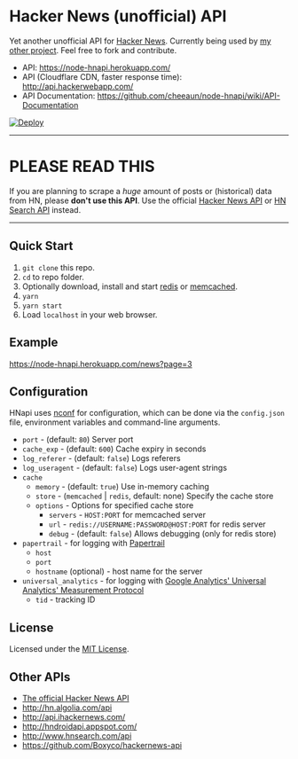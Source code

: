 Hacker News (unofficial) API
============================

Yet another unofficial API for [Hacker News](http://news.ycombinator.com/). Currently being used by [my other project](https://github.com/cheeaun/hackerweb). Feel free to fork and contribute.

- API: <https://node-hnapi.herokuapp.com/>
- API (Cloudflare CDN, faster response time): <http://api.hackerwebapp.com/>
- API Documentation: <https://github.com/cheeaun/node-hnapi/wiki/API-Documentation>

[![Deploy](https://www.herokucdn.com/deploy/button.png)](https://heroku.com/deploy)

---

# PLEASE READ THIS

If you are planning to scrape a *huge* amount of posts or (historical) data from HN, please **don't use this API**. Use the official [Hacker News API](https://github.com/HackerNews/API) or [HN Search API](http://hn.algolia.com/api) instead.

---

Quick Start
----------

1. `git clone` this repo.
2. `cd` to repo folder.
3. Optionally download, install and start [redis](http://redis.io/download) or [memcached](http://memcached.org/).
4. `yarn`
5. `yarn start`
6. Load `localhost` in your web browser.


Example
-------------
<https://node-hnapi.herokuapp.com/news?page=3>

Configuration
-------------

HNapi uses [nconf](https://github.com/flatiron/nconf) for configuration, which can be done via the `config.json` file, environment variables and command-line arguments.

- `port` - (default: `80`) Server port
- `cache_exp` - (default: `600`) Cache expiry in seconds
- `log_referer` - (default: `false`) Logs referers
- `log_useragent` - (default: `false`) Logs user-agent strings
- `cache`
	- `memory` - (default: `true`) Use in-memory caching
	- `store` - (`memcached` | `redis`, default: none) Specify the cache store
	- `options` - Options for specified cache store
		- `servers` - `HOST:PORT` for memcached server
		- `url` - `redis://USERNAME:PASSWORD@HOST:PORT` for redis server
		- `debug` - (default: `false`) Allows debugging (only for redis store)
- `papertrail` - for logging with [Papertrail](http://papertrailapp.com/)
	- `host`
	- `port`
	- `hostname` (optional) - host name for the server
- `universal_analytics` - for logging with [Google Analytics' Universal Analytics' Measurement Protocol](https://developers.google.com/analytics/devguides/collection/protocol/v1/)
	- `tid` - tracking ID

License
-------

Licensed under the [MIT License](http://cheeaun.mit-license.org/).

Other APIs
----------

- [The official Hacker News API](https://github.com/HackerNews/API)
- <http://hn.algolia.com/api>
- <http://api.ihackernews.com/>
- <http://hndroidapi.appspot.com/>
- <http://www.hnsearch.com/api>
- <https://github.com/Boxyco/hackernews-api>
